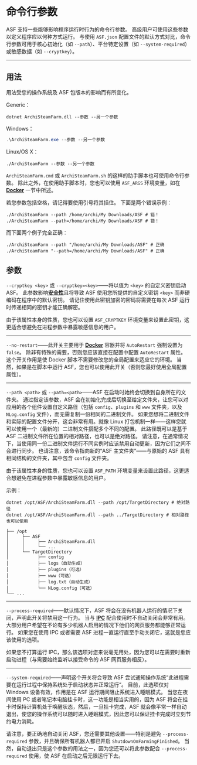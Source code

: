# 命令行参数

ASF 支持一些能够影响程序运行时行为的命令行参数。 高级用户可使用这些参数以定义程序应以何种方式运行。 与使用 `ASF.json` 配置文件的默认方式对比，命令行参数可用于核心初始化（如 `--path`）、平台特定设置（如 `--system-required`）或敏感数据（如 `--cryptkey`）。

* * *

## 用法

用法受您的操作系统及 ASF 包版本的影响而有所变化。

Generic：

```shell
dotnet ArchiSteamFarm.dll --参数 --另一个参数
```

Windows：

```powershell
.\ArchiSteamFarm.exe --参数 --另一个参数
```

Linux/OS X：

```shell
./ArchiSteamFarm --参数 --另一个参数
```

`ArchiSteamFarm.cmd` 或 `ArchiSteamFarm.sh` 的这样的助手脚本也可使用命令行参数。 除此之外，在使用助手脚本时，您也可以使用 `ASF_ARGS` 环境变量，如在 **[Docker](https://github.com/JustArchiNET/ArchiSteamFarm/wiki/Docker-zh-CN#命令行参数)** 一节中所述。

若您参数包括空格，请记得要使用引号将其括住。 下面是两个错误示例：

```shell
./ArchiSteamFarm --path /home/archi/My Downloads/ASF # 错！
./ArchiSteamFarm --path=/home/archi/My Downloads/ASF # 错！
```

而下面两个例子完全正确：

```shell
./ArchiSteamFarm --path "/home/archi/My Downloads/ASF" # 正确
./ArchiSteamFarm "--path=/home/archi/My Downloads/ASF" # 正确
```

## 参数

`--cryptkey <key>` 或 `--cryptkey=<key>`——将以值为 `<key>` 的自定义密钥启动 ASF。 此参数影响&#8203;**[安全性](https://github.com/JustArchiNET/ArchiSteamFarm/wiki/Security-zh-CN)**&#8203;且将导致 ASF 使用您所提供的自定义密钥 `<key>` 而非硬编码在程序中的默认密钥。 请记住使用此密钥加密的密码将需要在每次 ASF 运行时传递相同的密钥才能正确解密。

由于该属性本身的性质，您也可以设置 `ASF_CRYPTKEY` 环境变量来设置此密钥，这更适合想避免在进程参数中暴露敏感信息的用户。

* * *

`--no-restart`——此开关主要用于 **[Docker](https://github.com/JustArchiNET/ArchiSteamFarm/wiki/Docker-zh-CN)** 容器并将 `AutoRestart` 强制设置为 `false`。 除非有特殊的需要，否则您应该直接在配置中配置 `AutoRestart` 属性。这个开关作用是使 Docker 脚本不需要修改您的全局配置来适应它的环境。 当然，如果是在脚本中运行 ASF，您也可以使用此开关（否则您最好使用全局配置属性）。

* * *

`--path <path>` 或 `--path=<path>`——ASF 在启动时始终会切换到自身所在的文件夹。 通过指定该参数，ASF 会在初始化完成后切换至给定文件夹，让您可以对应用的各个组件设置自定义路径（包括 `config`、`plugins` 和 `www` 文件夹，以及 `NLog.config` 文件），而无需复制一份相同的二进制文件。 如果您想将二进制文件和实际的配置文件分开，这会非常有用。就像 Linux 打包机制一样——这样您就可以使用一个（最新的）二进制文件搭配多个不同的配置。 此路径既可以是基于 ASF 二进制文件所在位置的相对路径，也可以是绝对路径。 请注意，在通常情况下，当使用同一份二进制文件运行不同实例时应该禁用自动更新，因为它们之间不会进行同步。 也请注意，该命令指向新的“ASF 主文件夹”——与原始的 ASF 具有相同结构的文件夹，其中包含 `config` 文件夹。

由于该属性本身的性质，您也可以设置 `ASF_PATH` 环境变量来设置此路径，这更适合想避免在进程参数中暴露敏感信息的用户。

示例：

```shell
dotnet /opt/ASF/ArchiSteamFarm.dll --path /opt/TargetDirectory # 绝对路径
dotnet /opt/ASF/ArchiSteamFarm.dll --path ../TargetDirectory # 相对路径也可以使用
```

    ├── /opt
    │     ├── ASF
    │     │     ├── ArchiSteamFarm.dll
    │     │     └── ...
    │     └── TargetDirectory
    │           ├── config
    │           ├── logs（自动生成）
    │           ├── plugins（可选）
    │           ├── www（可选）
    │           ├── log.txt（自动生成）
    │           └── NLog.config（可选）
    └── ...
    

* * *

`--process-required`——默认情况下，ASF 将会在没有机器人运行的情况下关闭，声明此开关将禁用这一行为。 当与 **[IPC](https://github.com/JustArchiNET/ArchiSteamFarm/wiki/IPC-zh-CN)** 配合使用时不自动关闭会非常有用。大部分用户希望在不论有多少机器人启用的情况下他们的网页服务都能够正常运行。 如果您在使用 IPC 或者需要 ASF 进程一直运行直至手动关闭它，这就是您应该使用的选项。

如果您不打算运行 IPC，那么该选项对您来说毫无用处，因为您可以在需要时重新启动进程（与需要始终监听以接受命令的 ASF 网页服务相反）。

* * *

`--system-required`——声明这个开关将会导致 ASF 尝试通知操作系统“此进程需要在运行过程中保持系统处于启动状态并正常运行”。 目前，此选项仅对 Windows 设备有效，作用是在 ASF 运行期间阻止系统进入睡眠模式。 当您在夜间使用 PC 或者笔记本电脑挂卡时，这一功能是相当实用的，因为 ASF 将会在挂卡时保持计算机处于唤醒状态，然后，一旦挂卡完成，ASF 就会像平常一样自动退出，使您的操作系统可以随时进入睡眠模式，因此您可以保证挂卡完成时立刻节约电力消耗。

请注意，要正确地自动关闭 ASF，您还需要其他设置——特别是避免 `--process-required` 参数，并且确保所有机器人都已开启 `ShutdownOnFarmingFinished`。 当然，自动退出只是这个参数的用法之一，因为您还可以将此参数配合 `--process-required` 使用，使 ASF 在启动之后无限运行下去。